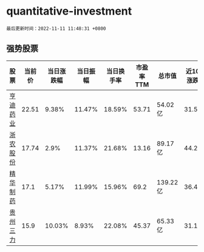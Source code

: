 # quantitative-investment

`最后更新时间：2022-11-11 11:48:31 +0800`

## 强势股票

|股票|当前价|当日涨跌幅|当日振幅|当日换手率|市盈率TTM|总市值|近10日涨跌幅|
|----|----|----|----|----|----|----|----|
|[亨迪药业](https://xueqiu.com/S/SZ301211)|22.51|9.38%|11.47%|18.59%|53.71|54.02亿|31.56%|
|[浙农股份](https://xueqiu.com/S/SZ002758)|17.74|2.9%|11.37%|21.68%|13.16|89.17亿|44.23%|
|[精华制药](https://xueqiu.com/S/SZ002349)|17.1|5.17%|11.99%|15.96%|69.2|139.22亿|36.47%|
|[贵州三力](https://xueqiu.com/S/SH603439)|15.9|10.03%|8.93%|22.08%|45.37|65.33亿|31.19%|
